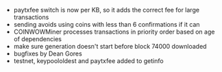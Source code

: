 * paytxfee switch is now per KB, so it adds the correct fee for large transactions
* sending avoids using coins with less than 6 confirmations if it can
* COINWOWMiner processes transactions in priority order based on age of dependencies
* make sure generation doesn't start before block 74000 downloaded
* bugfixes by Dean Gores
* testnet, keypoololdest and paytxfee added to getinfo
